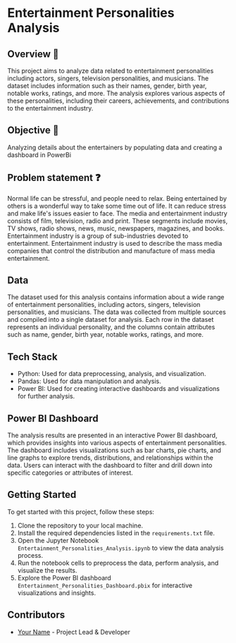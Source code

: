 # Entertainment Personalities Analysis

## Overview 👀

This project aims to analyze data related to entertainment personalities including actors, singers, television personalities, and musicians. The dataset includes information such as their names, gender, birth year, notable works, ratings, and more. The analysis explores various aspects of these personalities, including their careers, achievements, and contributions to the entertainment industry.

## Objective 🎯

Analyzing details about the entertainers by populating data and creating a dashboard in PowerBi

## Problem statement ❓

Normal life can be stressful, and people need to relax. Being entertained by others is a wonderful way to take some time out of life. It can reduce stress and make life's issues easier to face. The media and entertainment industry consists of film, television, radio and print. These segments include movies, TV shows, radio shows, news, music, newspapers, magazines, and books. Entertainment industry is a group of sub-industries devoted to entertainment. Entertainment industry is used to describe the mass media companies that control the distribution and manufacture of mass media entertainment.

## Data

The dataset used for this analysis contains information about a wide range of entertainment personalities, including actors, singers, television personalities, and musicians. The data was collected from multiple sources and compiled into a single dataset for analysis. Each row in the dataset represents an individual personality, and the columns contain attributes such as name, gender, birth year, notable works, ratings, and more.

## Tech Stack

- Python: Used for data preprocessing, analysis, and visualization.
- Pandas: Used for data manipulation and analysis.
- Power BI: Used for creating interactive dashboards and visualizations for further analysis.

## Power BI Dashboard

The analysis results are presented in an interactive Power BI dashboard, which provides insights into various aspects of entertainment personalities. The dashboard includes visualizations such as bar charts, pie charts, and line graphs to explore trends, distributions, and relationships within the data. Users can interact with the dashboard to filter and drill down into specific categories or attributes of interest.


## Getting Started
To get started with this project, follow these steps:
1. Clone the repository to your local machine.
2. Install the required dependencies listed in the `requirements.txt` file.
3. Open the Jupyter Notebook `Entertainment_Personalities_Analysis.ipynb` to view the data analysis process.
4. Run the notebook cells to preprocess the data, perform analysis, and visualize the results.
5. Explore the Power BI dashboard `Entertainment_Personalities_Dashboard.pbix` for interactive visualizations and insights.

## Contributors
- [Your Name](link-to-your-github-profile) - Project Lead & Developer
